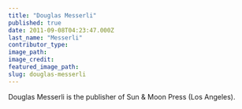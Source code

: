 ```yaml
---
title: "Douglas Messerli"
published: true
date: 2011-09-08T04:23:47.000Z
last_name: "Messerli"
contributor_type:
image_path:
image_credit:
featured_image_path:
slug: douglas-messerli
---
```


Douglas Messerli is the publisher of Sun & Moon Press (Los Angeles).

